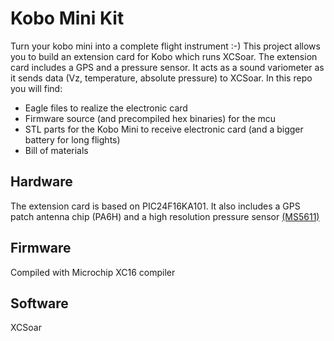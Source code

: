 # Kobo Mini Kit

Turn your kobo mini into a complete flight instrument :-)
This project allows you to build an extension card for Kobo which runs XCSoar. The extension card includes a GPS and a pressure sensor. It acts as a sound variometer as it sends data (Vz, temperature, absolute pressure) to XCSoar. In this repo you will find:
- Eagle files to realize the electronic card
- Firmware source (and precompiled hex binaries) for the mcu
- STL parts for the Kobo Mini to receive electronic card (and a bigger battery for long flights)
- Bill of materials

## Hardware

The extension card is based on PIC24F16KA101. It also includes a GPS patch antenna chip (PA6H) and a high resolution pressure sensor [(MS5611)](https://infusionsystems.com/support/MS5611-01BA03.pdf)

## Firmware

Compiled with Microchip XC16 compiler

## Software

XCSoar
